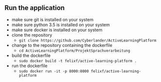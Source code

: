 ## Run the application
* make sure git is installed on your system
* make sure python 3.5 is installed on your system
* make sure docker is installed on your system
* clone the repository
  * ```git clone https://github.com/Cyberlander/ActiveLearningPlatform```
* change to the repository containing the dockerfile
  * ```cd ActiveLearningPlatform/ProjektSprachverarbeitung```
* build the dockerfile
  * ```sudo docker build -t felixf/active-learning-platform .```
* run the dockerfile
  * ```sudo docker run -it -p 8000:8000 felixf/active-learning-platform```

